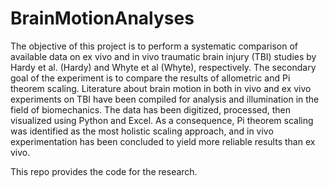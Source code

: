 # BrainMotionAnalyses

The objective of this project is to perform a systematic comparison of available data on ex vivo and in vivo traumatic brain injury (TBI) studies by Hardy et al. (Hardy) and Whyte et al (Whyte), respectively. The secondary goal of the experiment is to compare the results of allometric and Pi theorem scaling. Literature about brain motion in both in vivo and ex vivo experiments on TBI have been compiled for analysis and illumination in the field of biomechanics. The data has been digitized, processed, then visualized using Python and Excel. As a consequence, Pi theorem scaling was identified as the most holistic scaling approach, and in vivo experimentation has been concluded to yield more reliable results than ex vivo. 

This repo provides the code for the research.

